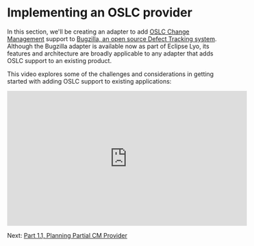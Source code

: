 # Implementing an OSLC provider 

In this section, we'll be creating an adapter to add [OSLC Change Management](http://open-services.net/bin/view/Main/CmSpecificationV2) support to [Bugzilla, an open source Defect Tracking system](http://www.bugzilla.org/). Although the Bugzilla adapter is available now as part of Eclipse Lyo, its features and architecture are broadly applicable to any adapter that adds OSLC support to an existing product.

This video explores some of the challenges and considerations in getting started with adding OSLC support to existing applications:

<iframe width="560" height="315" src="http://www.youtube.com/embed/-oXqudLmNMI" frameborder="0" allowfullscreen></iframe>

 Next: [Part 1.1, Planning Partial CM Provider](1_1_planning_partial_cm_provider) 